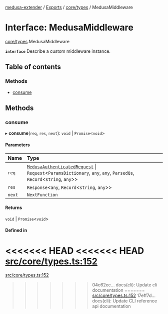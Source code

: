 [medusa-extender](../README.md) / [Exports](../modules.md) / [core/types](../modules/core_types.md) / MedusaMiddleware

# Interface: MedusaMiddleware

[core/types](../modules/core_types.md).MedusaMiddleware

**`interface`**
Describe a custom middleware instance.

## Table of contents

### Methods

- [consume](core_types.MedusaMiddleware.md#consume)

## Methods

### consume

▸ **consume**(`req`, `res`, `next`): `void` \| `Promise`<`void`\>

#### Parameters

| Name | Type |
| :------ | :------ |
| `req` | [`MedusaAuthenticatedRequest`](../modules/core_types.md#medusaauthenticatedrequest) \| `Request`<`ParamsDictionary`, `any`, `any`, `ParsedQs`, `Record`<`string`, `any`\>\> |
| `res` | `Response`<`any`, `Record`<`string`, `any`\>\> |
| `next` | `NextFunction` |

#### Returns

`void` \| `Promise`<`void`\>

#### Defined in

<<<<<<< HEAD
<<<<<<< HEAD
[src/core/types.ts:152](https://github.com/adrien2p/medusa-extender/blob/8d611e7/src/core/types.ts#L152)
=======
[src/core/types.ts:152](https://github.com/adrien2p/medusa-extender/blob/b9aa690/src/core/types.ts#L152)
>>>>>>> 04c62ec... docs(cli): Update cli documentation
=======
[src/core/types.ts:152](https://github.com/adrien2p/medusa-extender/blob/d7ce7dc/src/core/types.ts#L152)
>>>>>>> 17eff7d... docs(cli): Update CLI reference api documentation
